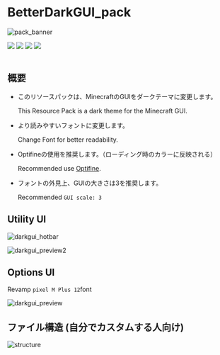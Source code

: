 # BetterDarkGUI_pack

![pack_banner](https://user-images.githubusercontent.com/82772868/208215406-c69168df-8a80-4d7f-ad82-1a853db2e3c4.png)

![](https://img.shields.io/badge/Minecraft-Resourcepack-blue)
![](https://img.shields.io/badge/Recommended-Optifine-yellow)
![](https://img.shields.io/badge/Version-1.17+-brightgreen)
![](https://img.shields.io/badge/Progress-95%25-brightgreen)
<br>
<br>
## 概要
- このリソースパックは、MinecraftのGUIをダークテーマに変更します。

  This Resource Pack is a  dark theme for the Minecraft GUI.


- より読みやすいフォントに変更します。
 
  Change Font for better readability.

- Optifineの使用を推奨します。（ローディング時のカラーに反映される）
  
  Recommended use [Optifine](https://optifine.net/downloads).

- フォントの外見上、GUIの大きさは3を推奨します。

  Recommended `GUI scale: 3`

## Utility UI

![darkgui_hotbar](https://user-images.githubusercontent.com/82772868/123035765-ddcd5800-d426-11eb-9e68-2797ac3c6ac3.jpg)

![darkgui_preview2](https://user-images.githubusercontent.com/82772868/122931915-432e3400-d3a8-11eb-9440-88550749b28d.jpg)


## Options UI

Revamp `pixel M Plus 12`font

![darkgui_preview](https://user-images.githubusercontent.com/82772868/122922173-4f14f880-d39e-11eb-8c65-676fda47f13a.jpg)

## ファイル構造 (自分でカスタムする人向け)
![structure](https://user-images.githubusercontent.com/82772868/122955654-3f57dd00-d3bb-11eb-89b4-f6c0901ac429.png)


<!--
BetterdarkGUI
├── .git
├── .vscode
├── asset
│   ├── minecraft
│   │   ├── font
│   │   │   ├── custom.ttf (フォントファイル)
│   │   │   └── default.json (フォントの細かな設定)
│   │   ├── optifine
│   │   │   └── color.properties (ローディング時の背景カラーやプログレスバーの設定)
│   │   └── textures
│   │       ├── gui
│   │       │   ├── title
│   │       │   │   ├── mojangstudios.png (ローディング時のロゴ)
│   │       │   │   └── background
│   │       │   │       └── panorama_x.png (タイトル画面時の背景xには0~5の数字が入る)   
│   │       │   ├── container
│   │       │   │   ├── xxx.png (inventory.pngなどの主なUtility系のUIテクスチャ)
│   │       │   │   └── creative_inventory (クリエイティブ時のUIテクスチャ)
│   │       │   ├── options_background.png (オプション時の背景タイル画像)
│   │       │   └── xxx.png (ホットバーなどのUIのテクスチャ)
│   │       └── mob_effect
│   │           └── xxx.png (エフェクト関連のテクスチャ)
│   ├── .mcassetroot
│   └── .gitkeep
├── .gitignore
├── LICENCE
├── pack.png (Resourcepackのアイコン画像)
├── pack.mcmeta (Description等)
└── README.md
-->
